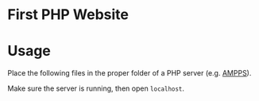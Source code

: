 # First PHP Website

# Usage

Place the following files in the proper folder of a PHP server (e.g. [AMPPS](http://www.ampps.com/)).

Make sure the server is running, then open `localhost`.
